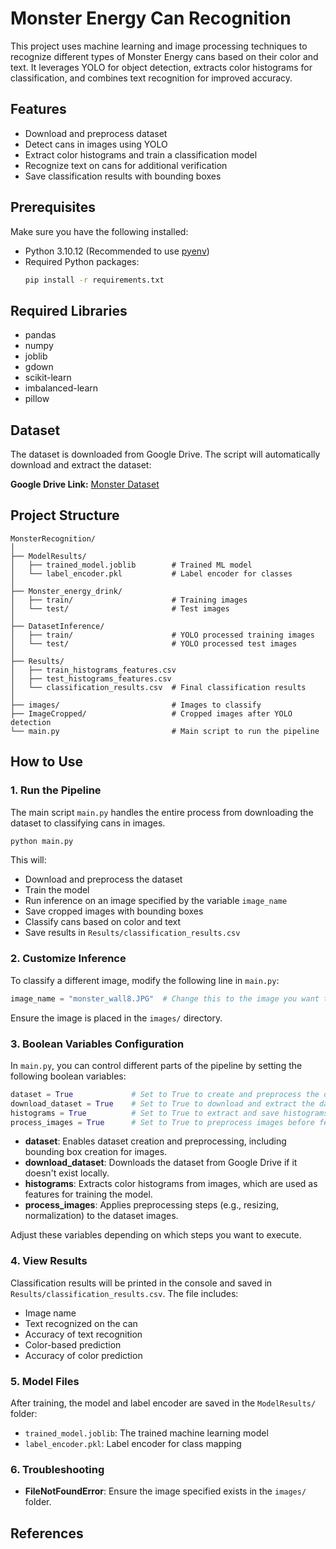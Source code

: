 # Monster Energy Can Recognition

This project uses machine learning and image processing techniques to recognize different types of Monster Energy cans based on their color and text. It leverages YOLO for object detection, extracts color histograms for classification, and combines text recognition for improved accuracy.

## Features
- Download and preprocess dataset
- Detect cans in images using YOLO
- Extract color histograms and train a classification model
- Recognize text on cans for additional verification
- Save classification results with bounding boxes

## Prerequisites
Make sure you have the following installed:

- Python 3.10.12 (Recommended to use [pyenv](https://github.com/pyenv/pyenv))
- Required Python packages:
  ```bash
  pip install -r requirements.txt
  ```
  
## Required Libraries
- pandas
- numpy
- joblib
- gdown
- scikit-learn
- imbalanced-learn
- pillow

## Dataset
The dataset is downloaded from Google Drive. The script will automatically download and extract the dataset:

**Google Drive Link:** [Monster Dataset](https://drive.google.com/file/d/1Zl8z7pFG6xbdUcioMZrC4dQ70KX5qKot/view?usp=sharing)

## Project Structure
```
MonsterRecognition/
│
├── ModelResults/
│   ├── trained_model.joblib        # Trained ML model
│   └── label_encoder.pkl           # Label encoder for classes
│
├── Monster_energy_drink/
│   ├── train/                      # Training images
│   └── test/                       # Test images
│
├── DatasetInference/
│   ├── train/                      # YOLO processed training images
│   └── test/                       # YOLO processed test images
│
├── Results/
│   ├── train_histograms_features.csv
│   ├── test_histograms_features.csv
│   └── classification_results.csv  # Final classification results
│
├── images/                         # Images to classify
├── ImageCropped/                   # Cropped images after YOLO detection
└── main.py                         # Main script to run the pipeline
```

## How to Use

### 1. Run the Pipeline
The main script `main.py` handles the entire process from downloading the dataset to classifying cans in images.

```bash
python main.py
```

This will:
- Download and preprocess the dataset
- Train the model
- Run inference on an image specified by the variable `image_name`
- Save cropped images with bounding boxes
- Classify cans based on color and text
- Save results in `Results/classification_results.csv`

### 2. Customize Inference
To classify a different image, modify the following line in `main.py`:
```python
image_name = "monster_wall8.JPG"  # Change this to the image you want to classify
```
Ensure the image is placed in the `images/` directory.

### 3. Boolean Variables Configuration
In `main.py`, you can control different parts of the pipeline by setting the following boolean variables:

```python
dataset = True             # Set to True to create and preprocess the dataset
download_dataset = True    # Set to True to download and extract the dataset from Google Drive
histograms = True          # Set to True to extract and save histograms from images
process_images = True      # Set to True to preprocess images before feature extraction
```

- **dataset**: Enables dataset creation and preprocessing, including bounding box creation for images.
- **download_dataset**: Downloads the dataset from Google Drive if it doesn't exist locally.
- **histograms**: Extracts color histograms from images, which are used as features for training the model.
- **process_images**: Applies preprocessing steps (e.g., resizing, normalization) to the dataset images.

Adjust these variables depending on which steps you want to execute.

### 4. View Results
Classification results will be printed in the console and saved in `Results/classification_results.csv`. The file includes:
- Image name
- Text recognized on the can
- Accuracy of text recognition
- Color-based prediction
- Accuracy of color prediction

### 5. Model Files
After training, the model and label encoder are saved in the `ModelResults/` folder:
- `trained_model.joblib`: The trained machine learning model
- `label_encoder.pkl`: Label encoder for class mapping

### 6. Troubleshooting
- **FileNotFoundError**: Ensure the image specified exists in the `images/` folder.

## References



